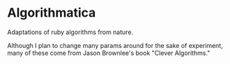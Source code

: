 Algorithmatica
==============

Adaptations of ruby algorithms from nature.  

Although I plan to change many params around for the sake of experiment, many of these come from Jason Brownlee's book "Clever Algorithms."
